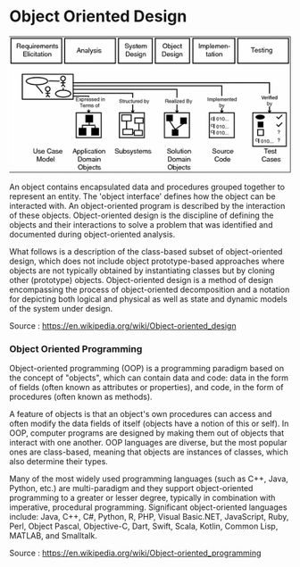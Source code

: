 # Object Oriented Design

![alt text](https://github.com/CatalaniCD/quantitative_finance/blob/main/algorithmic_trading/object_desing.png?raw=true)

An object contains encapsulated data and procedures grouped together to represent an entity. The 'object interface' defines how the object can be interacted with. An object-oriented program is described by the interaction of these objects. Object-oriented design is the discipline of defining the objects and their interactions to solve a problem that was identified and documented during object-oriented analysis.

What follows is a description of the class-based subset of object-oriented design, which does not include object prototype-based approaches where objects are not typically obtained by instantiating classes but by cloning other (prototype) objects. Object-oriented design is a method of design encompassing the process of object-oriented decomposition and a notation for depicting both logical and physical as well as state and dynamic models of the system under design. 

Source : https://en.wikipedia.org/wiki/Object-oriented_design

### Object Oriented Programming

Object-oriented programming (OOP) is a programming paradigm based on the concept of "objects", which can contain data and code: data in the form of fields (often known as attributes or properties), and code, in the form of procedures (often known as methods).

A feature of objects is that an object's own procedures can access and often modify the data fields of itself (objects have a notion of this or self). In OOP, computer programs are designed by making them out of objects that interact with one another. OOP languages are diverse, but the most popular ones are class-based, meaning that objects are instances of classes, which also determine their types.

Many of the most widely used programming languages (such as C++, Java, Python, etc.) are multi-paradigm and they support object-oriented programming to a greater or lesser degree, typically in combination with imperative, procedural programming. Significant object-oriented languages include: Java, C++, C#, Python, R, PHP, Visual Basic.NET, JavaScript, Ruby, Perl, Object Pascal, Objective-C, Dart, Swift, Scala, Kotlin, Common Lisp, MATLAB, and Smalltalk. 

Source : https://en.wikipedia.org/wiki/Object-oriented_programming
